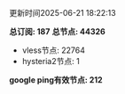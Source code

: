 更新时间2025-06-21 18:22:13

**总订阅: 187**
**总节点: 44326**
- vless节点: 22764
- hysteria2节点: 1

**google ping有效节点: 212**
